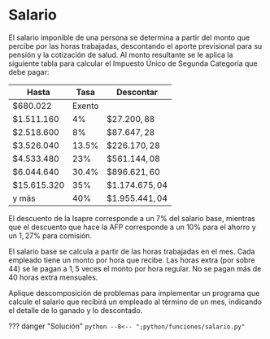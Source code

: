 # Salario

El salario imponible de una persona se determina a partir del monto que percibe por las horas trabajadas, descontando el aporte previsional para su pensión y la cotización de salud. Al monto resultante se le aplica la siguiente tabla para calcular el Impuesto Único de Segunda Categoría que debe pagar:

| Hasta        |Tasa    |Descontar       |
|--------------|--------|----------------|
|$\$680.022$   |Exento  |                |
|$\$1.511.160$ |$4\%$   |$\$27.200,88$   |
|$\$2.518.600$ |$8\%$   |$\$87.647,28$   |
|$\$3.526.040$ |$13.5\%$|$\$226.170,28$  |
|$\$4.533.480$ |$23\%$  |$\$561.144,08$  |
|$\$6.044.640$ |$30.4\%$|$\$896.621,60$  |
|$\$15.615.320$|$35\%$  |$\$1.174.675,04$|
|y más         |$40\%$  |$\$1.955.441,04$|

El descuento de la Isapre corresponde a un $7\%$ del salario base, mientras que el descuento que hace la AFP corresponde a un $10\%$ para el ahorro y un $1,27\%$ para comisión.

El salario base se calcula a partir de las horas trabajadas en el mes. Cada empleado tiene un monto por hora que recibe. Las horas extra (por sobre $44$) se le pagan a $1,5$ veces el monto por hora regular. No se pagan más de $40$ horas extra mensuales.

Aplique descomposición de problemas para implementar un programa que calcule el salario que recibirá un empleado al término de un mes, indicando el detalle de lo ganado y lo descontado.

??? danger "Solución"
    ```python
    --8<-- ";python/funciones/salario.py"
    ```

